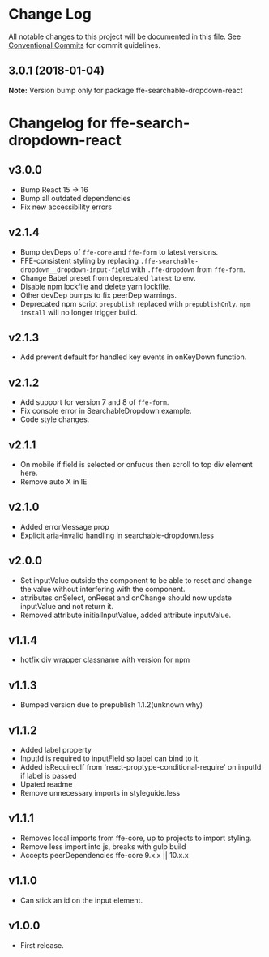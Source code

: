 # Change Log

All notable changes to this project will be documented in this file.
See [Conventional Commits](https://conventionalcommits.org) for commit guidelines.

<a name="3.0.1"></a>
## 3.0.1 (2018-01-04)




**Note:** Version bump only for package ffe-searchable-dropdown-react

# Changelog for ffe-search-dropdown-react

## v3.0.0
* Bump React 15 -> 16
* Bump all outdated dependencies
* Fix new accessibility errors

## v2.1.4
* Bump devDeps of `ffe-core` and `ffe-form` to latest versions.
* FFE-consistent styling by replacing `.ffe-searchable-dropdown__dropdown-input-field`
with `.ffe-dropdown` from `ffe-form`.
* Change Babel preset from deprecated `latest` to `env`.
* Disable npm lockfile and delete yarn lockfile.
* Other devDep bumps to fix peerDep warnings.
* Deprecated npm script `prepublish` replaced with `prepublishOnly`.
`npm install` will no longer trigger build.

## v2.1.3
* Add prevent default for handled key events in onKeyDown function.

## v2.1.2
* Add support for version 7 and 8 of `ffe-form`.
* Fix console error in SearchableDropdown example.
* Code style changes.

## v2.1.1
* On mobile if field is selected or onfucus then scroll to top div element here.
* Remove auto X in IE

## v2.1.0
* Added errorMessage prop
* Explicit aria-invalid handling in searchable-dropdown.less

## v2.0.0
* Set inputValue outside the component to be able to reset and
change the value without interfering with the component.
* attributes onSelect, onReset and onChange should now update inputValue and not return it.
* Removed attribute initialInputValue, added attribute inputValue.

## v1.1.4
* hotfix div wrapper classname with version for npm

## v1.1.3
* Bumped version due to prepublish 1.1.2(unknown why)

## v1.1.2
* Added label property
* InputId is required to inputField so label can bind to it.
* Added isRequiredIf from 'react-proptype-conditional-require' on inputId if label is passed
* Upated readme
* Remove unnecessary imports in styleguide.less

## v1.1.1
* Removes local imports from ffe-core, up to projects to import styling.
* Remove less import into js, breaks with gulp build
* Accepts peerDependencies ffe-core 9.x.x || 10.x.x

## v1.1.0
* Can stick an id on the input element.

## v1.0.0
* First release.
